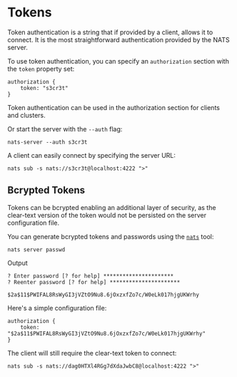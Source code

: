 # Tokens

Token authentication is a string that if provided by a client, allows it to connect. It is the most straightforward authentication provided by the NATS server.

To use token authentication, you can specify an `authorization` section with the `token` property set:

```text
authorization {
    token: "s3cr3t"
}
```

Token authentication can be used in the authorization section for clients and clusters.

Or start the server with the `--auth` flag:

```shell
nats-server --auth s3cr3t
```

A client can easily connect by specifying the server URL:

```shell
nats sub -s nats://s3cr3t@localhost:4222 ">"
```

## Bcrypted Tokens

Tokens can be bcrypted enabling an additional layer of security, as the clear-text version of the token would not be persisted on the server configuration file.

You can generate bcrypted tokens and passwords using the [`nats`](../../../../using-nats/nats-tools/nats%20CLI/readme.md) tool:

```shell
nats server passwd
```
Output
```text
? Enter password [? for help] **********************
? Reenter password [? for help] **********************

$2a$11$PWIFAL8RsWyGI3jVZtO9Nu8.6jOxzxfZo7c/W0eLk017hjgUKWrhy
```

Here's a simple configuration file:

```text
authorization {
    token: "$2a$11$PWIFAL8RsWyGI3jVZtO9Nu8.6jOxzxfZo7c/W0eLk017hjgUKWrhy"
}
```

The client will still require the clear-text token to connect:

```shell
nats sub -s nats://dag0HTXl4RGg7dXdaJwbC8@localhost:4222 ">"
```

